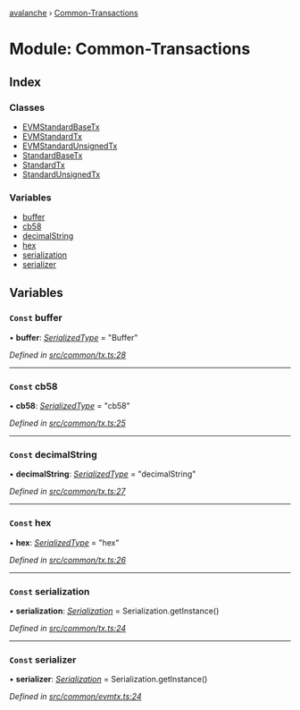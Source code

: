 [avalanche](../README.md) › [Common-Transactions](common_transactions.md)

# Module: Common-Transactions

## Index

### Classes

* [EVMStandardBaseTx](../classes/common_transactions.evmstandardbasetx.md)
* [EVMStandardTx](../classes/common_transactions.evmstandardtx.md)
* [EVMStandardUnsignedTx](../classes/common_transactions.evmstandardunsignedtx.md)
* [StandardBaseTx](../classes/common_transactions.standardbasetx.md)
* [StandardTx](../classes/common_transactions.standardtx.md)
* [StandardUnsignedTx](../classes/common_transactions.standardunsignedtx.md)

### Variables

* [buffer](common_transactions.md#const-buffer)
* [cb58](common_transactions.md#const-cb58)
* [decimalString](common_transactions.md#const-decimalstring)
* [hex](common_transactions.md#const-hex)
* [serialization](common_transactions.md#const-serialization)
* [serializer](common_transactions.md#const-serializer)

## Variables

### `Const` buffer

• **buffer**: *[SerializedType](src_utils.md#serializedtype)* = "Buffer"

*Defined in [src/common/tx.ts:28](https://github.com/ava-labs/avalanchejs/blob/82de5d8/src/common/tx.ts#L28)*

___

### `Const` cb58

• **cb58**: *[SerializedType](src_utils.md#serializedtype)* = "cb58"

*Defined in [src/common/tx.ts:25](https://github.com/ava-labs/avalanchejs/blob/82de5d8/src/common/tx.ts#L25)*

___

### `Const` decimalString

• **decimalString**: *[SerializedType](src_utils.md#serializedtype)* = "decimalString"

*Defined in [src/common/tx.ts:27](https://github.com/ava-labs/avalanchejs/blob/82de5d8/src/common/tx.ts#L27)*

___

### `Const` hex

• **hex**: *[SerializedType](src_utils.md#serializedtype)* = "hex"

*Defined in [src/common/tx.ts:26](https://github.com/ava-labs/avalanchejs/blob/82de5d8/src/common/tx.ts#L26)*

___

### `Const` serialization

• **serialization**: *[Serialization](../classes/utils_serialization.serialization.md)* = Serialization.getInstance()

*Defined in [src/common/tx.ts:24](https://github.com/ava-labs/avalanchejs/blob/82de5d8/src/common/tx.ts#L24)*

___

### `Const` serializer

• **serializer**: *[Serialization](../classes/utils_serialization.serialization.md)* = Serialization.getInstance()

*Defined in [src/common/evmtx.ts:24](https://github.com/ava-labs/avalanchejs/blob/82de5d8/src/common/evmtx.ts#L24)*
